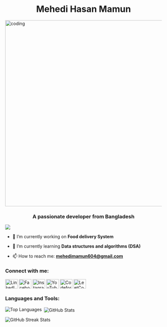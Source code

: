 <h1 align="center">Mehedi Hasan Mamun</h1>
<img align="center"alt="coding" width="600" src="https://cdn.dribbble.com/users/1187836/screenshots/6539429/programer.gif">
<h3 align="center">A passionate developer from Bangladesh</h3>

  ![](https://komarev.com/ghpvc/?username=Mehedi-16)
  
- 🔭 I’m currently working on **Food delivery System**

- 🌱 I’m currently learning **Data structures and algorithms (DSA)**

- 📫 How to reach me: **mehedimamun604@gmail.com**

<h3 align="left">Connect with me:</h3>
<p align="left">

  <a href="https://linkedin.com/in/mehedi-mamun/" target="_blank"><img align="center" src="https://raw.githubusercontent.com/rahuldkjain/github-profile-readme-generator/master/src/images/icons/Social/linked-in-alt.svg" alt="LinkedIn" height="30" width="40" /></a>
  <a href="https://www.facebook.com/mehedimamun.01" target="_blank"><img align="center" src="https://raw.githubusercontent.com/rahuldkjain/github-profile-readme-generator/master/src/images/icons/Social/facebook.svg" alt="Facebook" height="30" width="40" /></a>
  <a href="https://www.instagram.com/stories/mehedi.mamun_/" target="_blank"><img align="center" src="https://raw.githubusercontent.com/rahuldkjain/github-profile-readme-generator/master/src/images/icons/Social/instagram.svg" alt="Instagram" height="30" width="40" /></a>
  <a href="https://www.youtube.com/c/mehedimamun" target="_blank"><img align="center" src="https://raw.githubusercontent.com/rahuldkjain/github-profile-readme-generator/master/src/images/icons/Social/youtube.svg" alt="YouTube" height="30" width="40" /></a>
  <a href="https://codeforces.com/profile/mehedipstu16" target="_blank"><img align="center" src="https://raw.githubusercontent.com/rahuldkjain/github-profile-readme-generator/master/src/images/icons/Social/codeforces.svg" alt="Codeforces" height="30" width="40" /></a>
  <a href="https://leetcode.com/mehed1/" target="_blank"><img align="center" src="https://raw.githubusercontent.com/rahuldkjain/github-profile-readme-generator/master/src/images/icons/Social/leet-code.svg" alt="LeetCode" height="30" width="40" /></a>
</p>

<h3 align="left">Languages and Tools:</h3>
<p align="left">
  <!-- Add your tools and languages icons here -->
</p>

<!-- Add your GitHub stats -->
<p><img align="left" src="https://github-readme-stats.vercel.app/api/top-langs?username=mehedi-16&show_icons=true&locale=en&layout=compact" alt="Top Languages" /></p>

<p>&nbsp;<img align="center" src="https://github-readme-stats.vercel.app/api?username=mehedi-16&show_icons=true&locale=en" alt="GitHub Stats" /></p>

<p><img align="center" src="https://github-readme-streak-stats.herokuapp.com/?user=mehedi-16" alt="GitHub Streak Stats" /></p>
